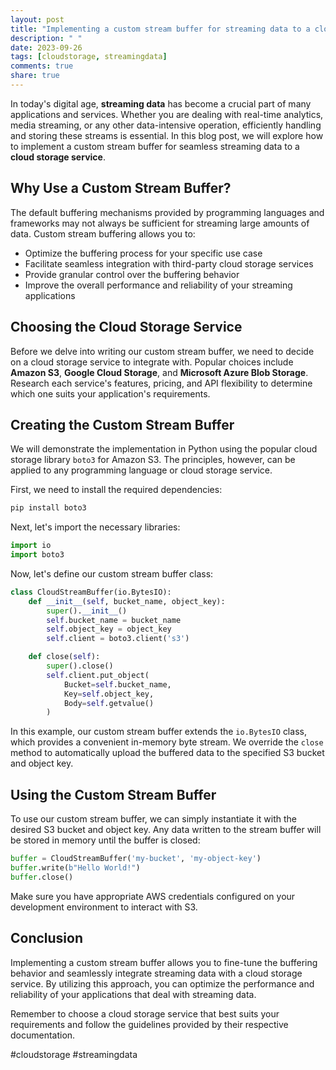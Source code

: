 ```yaml
---
layout: post
title: "Implementing a custom stream buffer for streaming data to a cloud storage service"
description: " "
date: 2023-09-26
tags: [cloudstorage, streamingdata]
comments: true
share: true
---
```


In today's digital age, **streaming data** has become a crucial part of many applications and services. Whether you are dealing with real-time analytics, media streaming, or any other data-intensive operation, efficiently handling and storing these streams is essential. In this blog post, we will explore how to implement a custom stream buffer for seamless streaming data to a **cloud storage service**.

## Why Use a Custom Stream Buffer?

The default buffering mechanisms provided by programming languages and frameworks may not always be sufficient for streaming large amounts of data. Custom stream buffering allows you to:

- Optimize the buffering process for your specific use case
- Facilitate seamless integration with third-party cloud storage services
- Provide granular control over the buffering behavior
- Improve the overall performance and reliability of your streaming applications

## Choosing the Cloud Storage Service

Before we delve into writing our custom stream buffer, we need to decide on a cloud storage service to integrate with. Popular choices include **Amazon S3**, **Google Cloud Storage**, and **Microsoft Azure Blob Storage**. Research each service's features, pricing, and API flexibility to determine which one suits your application's requirements.

## Creating the Custom Stream Buffer

We will demonstrate the implementation in Python using the popular cloud storage library `boto3` for Amazon S3. The principles, however, can be applied to any programming language or cloud storage service.

First, we need to install the required dependencies:

```python
pip install boto3
```

Next, let's import the necessary libraries:

```python
import io
import boto3
```

Now, let's define our custom stream buffer class:

```python
class CloudStreamBuffer(io.BytesIO):
    def __init__(self, bucket_name, object_key):
        super().__init__()
        self.bucket_name = bucket_name
        self.object_key = object_key
        self.client = boto3.client('s3')

    def close(self):
        super().close()
        self.client.put_object(
            Bucket=self.bucket_name,
            Key=self.object_key,
            Body=self.getvalue()
        )
```

In this example, our custom stream buffer extends the `io.BytesIO` class, which provides a convenient in-memory byte stream. We override the `close` method to automatically upload the buffered data to the specified S3 bucket and object key.

## Using the Custom Stream Buffer

To use our custom stream buffer, we can simply instantiate it with the desired S3 bucket and object key. Any data written to the stream buffer will be stored in memory until the buffer is closed:

```python
buffer = CloudStreamBuffer('my-bucket', 'my-object-key')
buffer.write(b"Hello World!")
buffer.close()
```

Make sure you have appropriate AWS credentials configured on your development environment to interact with S3.

## Conclusion

Implementing a custom stream buffer allows you to fine-tune the buffering behavior and seamlessly integrate streaming data with a cloud storage service. By utilizing this approach, you can optimize the performance and reliability of your applications that deal with streaming data.

Remember to choose a cloud storage service that best suits your requirements and follow the guidelines provided by their respective documentation.

#cloudstorage #streamingdata